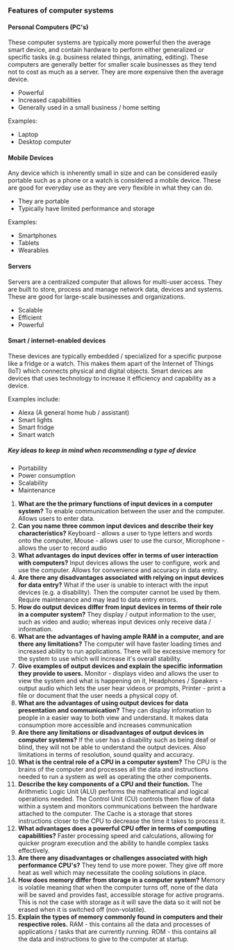 ### Features of computer systems

#### Personal Computers (PC's)

These computer systems are typically more powerful then the average smart device, and contain hardware to perform either generalized or specific tasks (e.g. business related things, animating, editing). These computers are generally better for smaller scale businesses as they tend not to cost as much as a server. They are more expensive then the average device.

- Powerful
- Increased capabilities
- Generally used in a small business / home setting

Examples:
- Laptop
- Desktop computer

#### Mobile Devices

Any device which is inherently small in size and can be considered easily portable such as a phone or a watch is considered a mobile device. These are good for everyday use as they are very flexible in what they can do.

- They are portable
- Typically have limited performance and storage

Examples:
- Smartphones
- Tablets
- Wearables
#### Servers

Servers are a centralized computer that allows for multi-user access. They are built to store, process and manage network data, devices and systems. These are good for large-scale businesses and organizations.

- Scalable
- Efficient
- Powerful

#### Smart / internet-enabled devices

These devices are typically embedded / specialized for a specific purpose like a fridge or a watch. This makes them apart of the Internet of Things (IoT) which connects physical and digital objects. Smart devices are devices that uses technology to increase it efficiency and capability as a device.

Examples include:
- Alexa (A general home hub / assistant)
- Smart lights
- Smart fridge
- Smart watch

##### Key ideas to keep in mind when recommending a type of device

- Portability
- Power consumption
- Scalability
- Maintenance

1. **What are the the primary functions of input devices in a computer system?** To enable communication between the user and the computer. Allows users to enter data.
2. **Can you name three common input devices and describe their key characteristics?** Keyboard - allows a user to type letters and words onto the computer, Mouse - allows user to use the cursor, Microphone - allows the user to record audio
3. **What advantages do input devices offer in terms of user interaction with computers?** Input devices allows the user to configure, work and use the computer. Allows for convenience and accuracy in data entry.
4. **Are there any disadvantages associated with relying on input devices for data entry?** What if the user is unable to interact with the input devices (e.g. a disability). Then the computer cannot be used by them. Require maintenance and may lead to data entry errors.
5. **How do output devices differ from input devices in terms of their role in a computer system?** They display / output information to the user, such as video and audio; whereas input devices only receive data / information.
6. **What are the advantages of having ample RAM in a computer, and are there any limitations?** The computer will have faster loading times and increased ability to run applications. There will be excessive memory for the system to use which will increase it's overall stability.
7. **Give examples of output devices and explain the specific information they provide to users.** Monitor - displays video and allows the user to view the system and what is happening on it, Headphones / Speakers - output audio which lets the user hear videos or prompts, Printer - print a file or document that the user needs a physical copy of.
8. **What are the advantages of using output devices for data presentation and communication?** They can display information to people in a easier way to both view and understand. It makes data consumption more accessible and increases communication
9. **Are there any limitations or disadvantages of output devices in computer systems?** If the user has a disability such as being deaf or blind, they will not be able to understand the output devices. Also limitations in terms of resolution, sound quality and accuracy.
10. **What is the central role of a CPU in a computer system?** The CPU is the brains of the computer and processes all the data and instructions needed to run a system as well as operating the other components.
11. **Describe the key components of a CPU and their function.** The Arithmetic Logic Unit (ALU) performs the mathematical and logical operations needed. The Control Unit (CU) controls them flow of data within a system and monitors communications between the hardware attached to the computer. The Cache is a storage that stores instructions closer to the CPU to decrease the time it takes to process it.
12. **What advantages does a powerful CPU offer in terms of computing capabilities?** Faster processing speed and calculations, allowing for quicker program execution and the ability to handle complex tasks effectively.
13. **Are there any disadvantages or challenges associated with high performance CPU's?** They tend to use more power. They give off more heat as well which may necessitate the cooling solutions in place.
14. **How does memory differ from storage in a computer system?** Memory is volatile meaning that when the computer turns off, none of the data will be saved and provides fast, accessible storage for active programs. This is not the case with storage as it will save the data so it will not be erased when it is switched off (non-volatile).
15. **Explain the types of memory commonly found in computers and their respective roles.** RAM - this contains all the data and processes of applications / tasks that are currently running. ROM - this contains all the data and instructions to give to the computer at startup. 